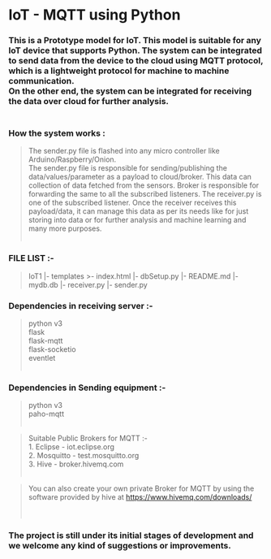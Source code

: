 # IoT - MQTT using Python
### This is a Prototype model for IoT. This model is suitable for any IoT device that supports Python. The system can be integrated to send data from the device to the cloud using MQTT protocol, which is a lightweight protocol for machine to machine communication.<br/>On the other end, the system can be integrated for receiving the data over cloud for further analysis.<br/><br/>
 
 ### How the system works :<br/>
 >   The sender.py file is flashed into any micro controller like Arduino/Raspberry/Onion.<br/>
    The sender.py file is responsible for sending/publishing the data/values/parameter as a payload to cloud/broker.
    This data can collection of data fetched from the sensors. Broker is responsible for forwarding the same to all the
    subscribed listeners. The receiver.py is one of the subscribed listener. Once the receiver receives this
    payload/data, it can manage this data as per its needs like for just storing into data or for further analysis and
    machine learning and many more purposes.<br/><br/>

### FILE LIST :-
>    IoT1 
      |- templates
           >- index.html
      |- dbSetup.py
      |- README.md
      |- mydb.db
      |- receiver.py
      |- sender.py

### Dependencies in receiving server :-<br/>
>    python v3<br/>
    flask<br/>
    flask-mqtt<br/>
    flask-socketio<br/>
    eventlet<br/><br/>

### Dependencies in Sending equipment :-<br/>
>    python v3<br/>
    paho-mqtt<br/><br/>

> Suitable Public Brokers for MQTT :-<br/>
    1. Eclipse - iot.eclipse.org<br/>
    2. Mosquitto - test.mosquitto.org<br/>
    3. Hive - broker.hivemq.com<br/><br/>

> You can also create your own private Broker for MQTT by using the software provided by hive at https://www.hivemq.com/downloads/
<br/><br/><br/>

### The project is still under its initial stages of development and we welcome any kind of suggestions or improvements.
